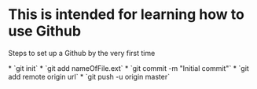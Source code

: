 
<h1> 
    This is intended for learning how to use Github 
</h1>
<p>
    Steps to set up a Github by the very first time
</p>
* `git init`
* `git add nameOfFile.ext`
* `git commit -m "Initial commit"`
* `git add remote origin url`
* `git push -u origin master`
